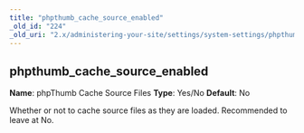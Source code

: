 ```yaml
---
title: "phpthumb_cache_source_enabled"
_old_id: "224"
_old_uri: "2.x/administering-your-site/settings/system-settings/phpthumb_cache_source_enabled"
---
```


## phpthumb\_cache\_source\_enabled

**Name**: phpThumb Cache Source Files
**Type**: Yes/No
**Default**: No

Whether or not to cache source files as they are loaded. Recommended to leave at No.

